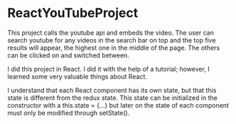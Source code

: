 # ReactYouTubeProject

This project calls the youtube api and embeds the video. The user can search youtube for any videos in the search bar on top and the top five results will appear, the highest one in the middle of the page. The others can be clicked on and switched between. 

I did this project in React. I did it with the help of a tutorial; however, I learned some very valuable things about React. 

I understand that each React component has its own state, but that this state is different from the redux state. This state can be initialized in the constructor with a this.state = {...} but later on the state of each component must only be modified through setState().
